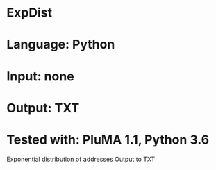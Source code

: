 # ExpDist
# Language: Python
# Input: none
# Output: TXT
# Tested with: PluMA 1.1, Python 3.6

Exponential distribution of addresses
Output to TXT
